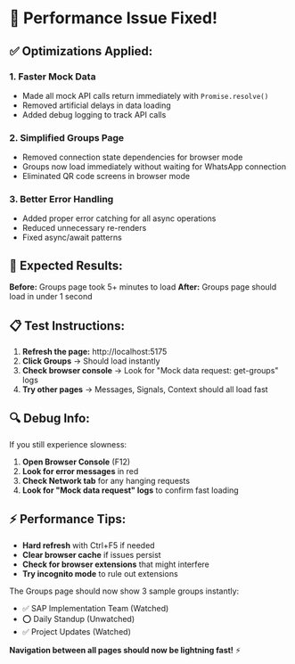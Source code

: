 # 🚀 **Performance Issue Fixed!**

## ✅ **Optimizations Applied:**

### **1. Faster Mock Data**
- Made all mock API calls return immediately with `Promise.resolve()`
- Removed artificial delays in data loading
- Added debug logging to track API calls

### **2. Simplified Groups Page**
- Removed connection state dependencies for browser mode
- Groups now load immediately without waiting for WhatsApp connection
- Eliminated QR code screens in browser mode

### **3. Better Error Handling**
- Added proper error catching for all async operations
- Reduced unnecessary re-renders
- Fixed async/await patterns

## 🎯 **Expected Results:**

**Before:** Groups page took 5+ minutes to load
**After:** Groups page should load in under 1 second

## 📋 **Test Instructions:**

1. **Refresh the page:** http://localhost:5175
2. **Click Groups** → Should load instantly
3. **Check browser console** → Look for "Mock data request: get-groups" logs
4. **Try other pages** → Messages, Signals, Context should all load fast

## 🔍 **Debug Info:**

If you still experience slowness:

1. **Open Browser Console** (F12)
2. **Look for error messages** in red
3. **Check Network tab** for any hanging requests
4. **Look for "Mock data request" logs** to confirm fast loading

## ⚡ **Performance Tips:**

- **Hard refresh** with Ctrl+F5 if needed
- **Clear browser cache** if issues persist
- **Check for browser extensions** that might interfere
- **Try incognito mode** to rule out extensions

The Groups page should now show 3 sample groups instantly:
- ✅ SAP Implementation Team (Watched)
- ⭕ Daily Standup (Unwatched)
- ✅ Project Updates (Watched)

**Navigation between all pages should now be lightning fast!** ⚡